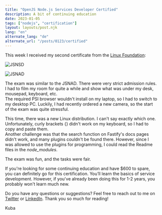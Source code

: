 ```yaml
---
title: "OpenJS Node.js Services Developer Certified"
description: A bit of continuing education
date: 2023-01-05
tags: ["nodejs", "certification"]
layout: layouts/post.njk
lang: "en"
alternate_lang: "de"
alternate_url: "/posts/0123/certified"
---
```


This week I received my second certificate from the [Linux Foundation](https://openjsf.org/certification/)<!-- endOfPreview -->:

![JSNSD](/img/0123/JSNSD.png "JSNSD")

![JSNAD](/img/0123/JSNAD.png "JSNAD")

The exam was similar to the JSNAD. There were very strict admission rules. I had to film my room for quite a while and show what was under my desk, mousepad, keyboard, etc.  
The required PSI browser wouldn't install on my laptop, so I had to switch to my desktop PC. Luckily, I had recently ordered a new camera, so the start of the exam was quite stressful.

This time, there was a new Linux distribution. I can't say exactly which one. Unfortunately, curly brackets {} didn't work on my keyboard, so I had to copy and paste them.  
Another challenge was that the search function on Fastify's docs pages didn't work, and many plugins couldn't be found there. However, since I was allowed to use the plugins for programming, I could read the Readme files in the _node_modules_.

The exam was fun, and the tasks were fair.

If you're looking for some continuing education and have $600 to spare, you can definitely go for this certification. You’ll learn the basics of service development. However, if you've already been doing this for 1-2 years, you probably won't learn much new.

Do you have any questions or suggestions? Feel free to reach out to me on [Twitter](https://twitter.com/der_kuba) or [LinkedIn](https://www.linkedin.com/in/jacob-pawlik-08a40015b/).
Thank you so much for reading!

Kuba
